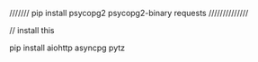 
///////
pip install psycopg2 psycopg2-binary requests
//////////////




// install this 

pip install aiohttp asyncpg pytz
